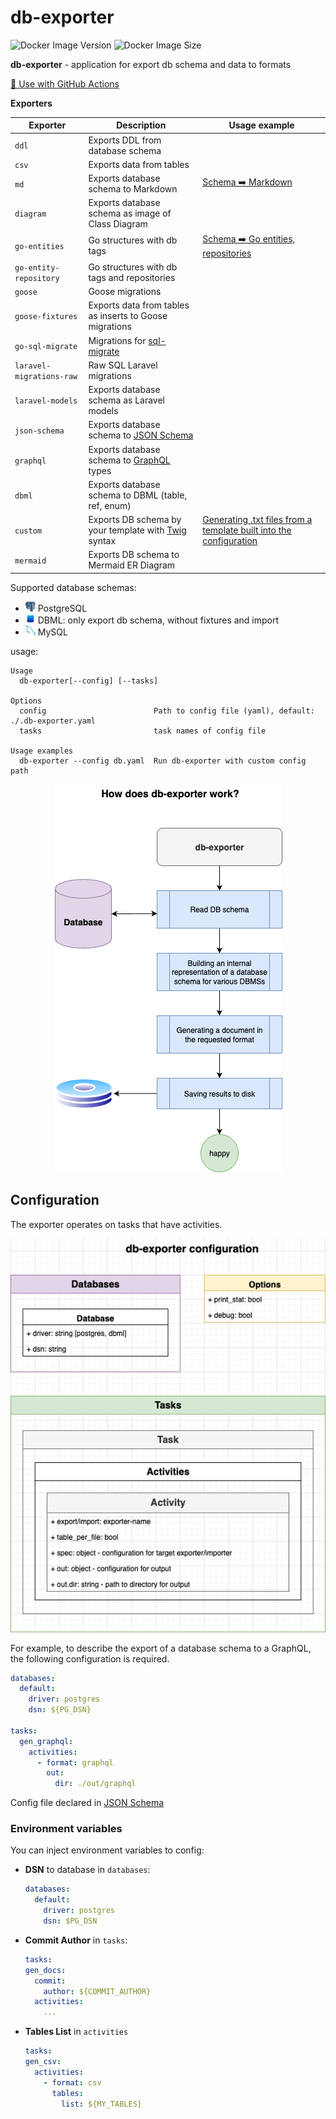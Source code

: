 # db-exporter

![Docker Image Version](https://img.shields.io/docker/v/artarts36/db-exporter?style=for-the-badge&logo=docker&label=Image%20Version&link=https%3A%2F%2Fhub.docker.com%2Fr%2Fartarts36%2Fdb-exporter)
![Docker Image Size](https://img.shields.io/docker/image-size/artarts36/db-exporter?style=for-the-badge&logo=docker&label=Image%20Size&link=https%3A%2F%2Fhub.docker.com%2Fr%2Fartarts36%2Fdb-exporter)

**db-exporter** - application for export db schema and data to formats

[🚀 Use with GitHub Actions](./docs/usage_examples.md#use-with-github-actions)

**Exporters**

| Exporter                 | Description                                                                     | Usage example                                                                                                 |
|--------------------------|---------------------------------------------------------------------------------|---------------------------------------------------------------------------------------------------------------|
| `ddl`                    | Exports DDL from database schema                                                |                                                                                                               |
| `csv`                    | Exports data from tables                                                        |                                                                                                               |
| `md`                     | Exports database schema to Markdown                                             | [Schema ➡️ Markdown](./docs/usage_examples.md#export-schema-from-postgresql-to-markdown)                      |
| `diagram`                | Exports database schema as image of Class Diagram                               |                                                                                                               |
| `go-entities`            | Go structures with db tags                                                      | [Schema ➡️ Go entities, repositories](./docs/usage_examples.md#export-schema-to-go-entities-and-repositories) |
| `go-entity-repository`   | Go structures with db tags and repositories                                     |                                                                                                               |
| `goose`                  | Goose migrations                                                                |                                                                                                               |
| `goose-fixtures`         | Exports data from tables as inserts to Goose migrations                         |                                                                                                               |
| `go-sql-migrate`         | Migrations for [sql-migrate](https://github.com/rubenv/sql-migrate)             |                                                                                                               |
| `laravel-migrations-raw` | Raw SQL Laravel migrations                                                      |                                                                                                               |
| `laravel-models`         | Exports database schema as Laravel models                                       |                                                                                                               |
| `json-schema`            | Exports database schema to [JSON Schema](https://json-schema.org)               |                                                                                                               |
| `graphql`                | Exports database schema to [GraphQL](https://graphql.org/learn/schema) types    |                                                                                                               |
| `dbml`                   | Exports database schema to DBML (table, ref, enum)                              |                                                                                                               |
| `custom`                 | Exports DB schema by your template with [Twig](https://twig.symfony.com) syntax | [Generating .txt files from a template built into the configuration](./docs/usage_custom.md)                  |
| `mermaid`                | Exports DB schema to Mermaid ER Diagram                                         |                                                                                                               |

Supported database schemas:
- ![](./docs/icons/postgres.png) PostgreSQL
- ![](./docs/icons/dbml.png) DBML: only export db schema, without fixtures and import
- ![](./docs/icons/mysql.png) MySQL

usage:
```text
Usage
  db-exporter[--config] [--tasks]

Options
  config                        Path to config file (yaml), default: ./.db-exporter.yaml
  tasks                         task names of config file

Usage examples
  db-exporter --config db.yaml  Run db-exporter with custom config path
```

<center><img src="./docs/principle.png"></center>

## Configuration

The exporter operates on tasks that have activities.

![](./docs/configuration.drawio.png)

For example, to describe the export of a database schema to a GraphQL, the following configuration is required.

```yaml
databases:
  default:
    driver: postgres
    dsn: ${PG_DSN}

tasks:
  gen_graphql:
    activities:
      - format: graphql
        out:
          dir: ./out/graphql
```

Config file declared in [JSON Schema](db-exporter-json-schema.json)

### Environment variables
You can inject environment variables to config:

- **DSN** to database in `databases`:
    ```yaml
    databases:
      default:
        driver: postgres
        dsn: $PG_DSN
    ```
- **Commit Author** in `tasks`:
    ```yaml
  tasks:
    gen_docs:
      commit: 
        author: ${COMMIT_AUTHOR}
      activities:
        ...
    ```
- **Tables List** in `activities`
    ```yaml
  tasks:
    gen_csv:
      activities:
        - format: csv
          tables:
            list: ${MY_TABLES}
    ```
